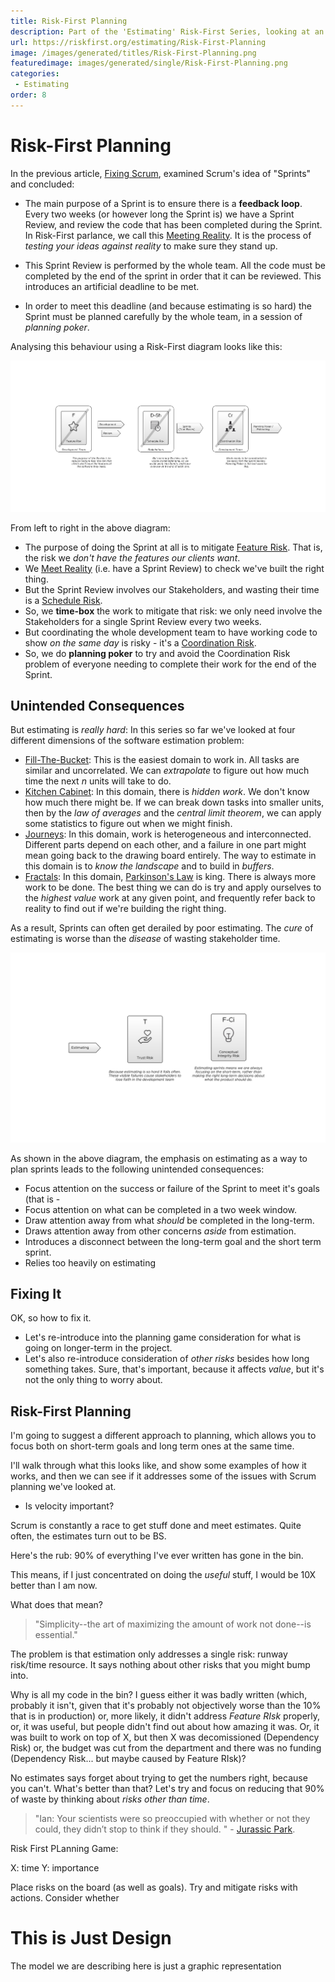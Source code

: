 ```yaml
---
title: Risk-First Planning
description: Part of the 'Estimating' Risk-First Series, looking at an alternative to Scrum's PLanning Poker
url: https://riskfirst.org/estimating/Risk-First-Planning
image: /images/generated/titles/Risk-First-Planning.png
featuredimage: images/generated/single/Risk-First-Planning.png
categories:
 - Estimating
order: 8
---
```


# Risk-First Planning

In the previous article, [Fixing Scrum](Fixing-Scrum.md), examined Scrum's idea of "Sprints" and concluded:

- The main purpose of a Sprint is to ensure there is a **feedback loop**.  Every two weeks (or however long the Sprint is) we have a Sprint Review, and review the code that has been completed during the Sprint.  In Risk-First parlance, we call this [Meeting Reality](../thinking/Glossary.md#meet-reality).  It is the process of _testing your ideas against reality_ to make sure they stand up. 

- This Sprint Review is performed by the whole team.  All the code must be completed by the end of the sprint in order that it can be reviewed.  This introduces an artificial deadline to be met.

- In order to meet this deadline (and because estimating is so hard) the Sprint must be planned carefully by the whole team, in a session of _planning poker_.

Analysing this behaviour using a Risk-First diagram looks like this:

![Scrum: Consequences Of Time-Boxing](/images/generated/estimating/planner/scrum6.png)

From left to right in the above diagram:

- The purpose of doing the Sprint at all is to mitigate [Feature Risk](../risks/Feature-Risk.md).  That is, the risk we _don't have the features our clients want_.
- We [Meet Reality](../thinking/Glossary.md#meet-reality) (i.e. have a Sprint Review) to check we've built the right thing.
- But the Sprint Review involves our Stakeholders, and wasting their time is a [Schedule Risk](../risks/Schedule-Risk.md).
- So, we **time-box** the work to mitigate that risk:  we only need involve the Stakeholders for a single Sprint Review every two weeks.
- But coordinating the whole development team to have working code to show _on the same day_ is risky - it's a [Coordination Risk](../risks/Coordination-Risk.md).
- So, we do **planning poker** to try and avoid the Coordination Risk problem of everyone needing to complete their work for the end of the Sprint.

## Unintended Consequences

But estimating is _really hard_:  In this series so far we've looked at four different dimensions of the software estimation problem:

- [Fill-The-Bucket](Fill-The-Bucket.md):  This is the easiest domain to work in.   All tasks are similar and uncorrelated.  We can _extrapolate_ to figure out how much time the next _n_ units will take to do.
- [Kitchen Cabinet](Kitchen-Cabinet.md):  In this domain, there is _hidden work_.  We don't know how much there might be.  If we can break down tasks into smaller units, then by the _law of averages_ and the _central limit theorem_, we can apply some statistics to figure out when we might finish.
- [Journeys](Journeys.md):  In this domain, work is heterogeneous and interconnected.  Different parts depend on each other, and a failure in one part might mean going back to the drawing board entirely.  The way to estimate in this domain is to _know the landscape_ and to build in _buffers_.  
- [Fractals](Fractals.md):  In this domain, [Parkinson's Law](../risks/Process-Risk.md#bureaucracy) is king.  There is always more work to be done.  The best thing we can do is try and apply ourselves to the _highest value_ work at any given point, and frequently refer back to reality to find out if we're building the right thing.

As a result, Sprints can often get derailed by poor estimating.  The _cure_ of estimating is worse than the _disease_ of wasting stakeholder time.

![Scrum: Consequences Of Time-Boxing](/images/generated/estimating/planner/poker.png)

As shown in the above diagram, the emphasis on estimating as a way to plan sprints leads to the following unintended consequences:

 - Focus attention on the success or failure of the Sprint to meet it's goals (that is - 
 - Focus attention on what can be completed in a two week window.
 - Draw attention away from what _should_ be completed in the long-term.
 - Draws attention away from other concerns _aside_ from estimation.
 - Introduces a disconnect between the long-term goal and the short term sprint.
 - Relies too heavily on estimating 

## Fixing It
 
OK, so how to fix it.

- Let's re-introduce into the planning game consideration for what is going on longer-term in the project.
- Let's also re-introduce consideration of _other risks_ besides how long something takes.  Sure, that's important, because it affects _value_, but it's not the only thing to worry about.

## Risk-First Planning

I'm going to suggest a different approach to planning, which allows you to focus both on short-term goals and long term ones at the same time.  

I'll walk through what this looks like, and show some examples of how it works, and then we can see if it addresses some of the issues with Scrum planning we've looked at.


 


 - Is velocity important?
 
 Scrum is constantly a race to get stuff done and meet estimates.  Quite often, the estimates turn out to be BS.
 
 Here's the rub: 90% of everything I've ever written has gone in the bin.
 
 This means, if I just concentrated on doing the _useful_ stuff, I would be 10X better than I am now.
 
What does that mean? 

> "Simplicity--the art of maximizing the amount of work not done--is essential."



The problem is that estimation only addresses a single risk:  runway risk/time resource.  It says nothing about other risks that you might bump into.

Why is all my code in the bin?  I guess either it was badly written (which, probably it isn't, given that it's probably not objectively worse than the 10% that is in production) or, more likely, it didn't address _Feature RIsk_ properly, or, it was useful, but people didn't find out about how amazing it was.  Or, it was built to work on top of X, but then X was decomissioned (Dependency Risk) or, the budget was cut from the department and there was no funding (Dependency Risk... but maybe caused by Feature RIsk)?

No estimates says forget about trying to get the numbers right, because you can't.  What's better than that?  Let's try and focus on reducing that 90% of waste by thinking about _risks other than time_.

> "Ian: Your scientists were so preoccupied with whether or not they could, they didn’t stop to think if they should. " - [Jurassic Park]().


Risk First PLanning Game:  

X: time 
Y: importance  

Place risks on the board (as well as goals).   Try and mitigate risks with actions.  Consider whether 


# This is Just Design

The model we are describing here is just a graphic representation
